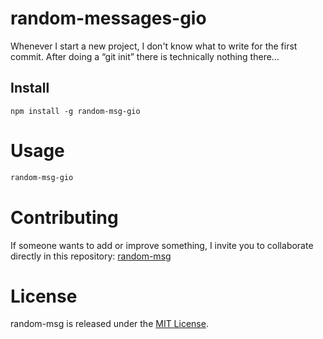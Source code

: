 # random-messages-gio

Whenever I start a new project, I don't know what to write for the first commit. After doing a “git init” there is technically nothing there...

## Install

```npm
npm install -g random-msg-gio
```

# Usage

```bash
random-msg-gio
```

# Contributing
If someone wants to add or improve something, I invite you to collaborate directly in this repository: [random-msg](https://github.com/gio07/random-msg)

# License
random-msg is released under the [MIT License](https://opensource.org/licenses/MIT).